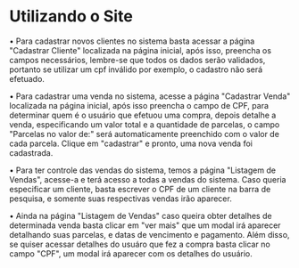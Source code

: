 
# Utilizando o Site

  • Para cadastrar novos clientes no sistema basta acessar a página "Cadastrar Cliente" localizada na página inicial, após isso, preencha os campos necessários,
  lembre-se que todos os dados serão validados, portanto se utilizar um cpf inválido por exemplo, o cadastro não será efetuado.
  
  • Para cadastrar uma venda no sistema, acesse a página "Cadastrar Venda" localizada na página inicial, após isso preencha o campo de CPF, para determinar quem é o usuário que efetuou uma compra, depois detalhe a venda, especificando um valor total e a quantidade de parcelas, o campo "Parcelas no valor de:" será automaticamente preenchido com o valor de cada parcela. Clique em "cadastrar" e pronto, uma nova venda foi cadastrada.
  
  • Para ter controle das vendas do sistema, temos a página "Listagem de Vendas", acesse-a e terá acesso a todas a vendas do sistema. Caso queria especificar um cliente, basta escrever o CPF de um cliente na barra de pesquisa, e somente suas respectivas vendas irão aparecer.
  
  • Ainda na página "Listagem de Vendas" caso queira obter detalhes de determinada venda basta clicar em "ver mais" que um modal irá aparecer detalhando suas parcelas, e datas de vencimento e pagamento. Além disso, se quiser acessar detalhes do usuáro que fez a compra basta clicar no campo "CPF", um modal irá aparecer com os detalhes do usuário.
